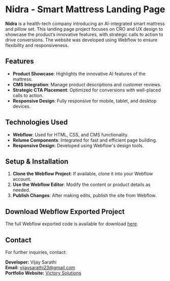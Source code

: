 # Nidra - Smart Mattress Landing Page

**Nidra** is a health-tech company introducing an AI-integrated smart mattress and pillow set. This landing page project focuses on CRO and UX design to showcase the product’s innovative features, with strategic calls to action to drive conversions. The website was developed using Webflow to ensure flexibility and responsiveness.

## Features

- **Product Showcase**: Highlights the innovative AI features of the mattress.
- **CMS Integration**: Manage product descriptions and customer reviews.
- **Strategic CTA Placement**: Optimized for conversions with well-placed calls to action.
- **Responsive Design**: Fully responsive for mobile, tablet, and desktop devices.

## Technologies Used

- **Webflow**: Used for HTML, CSS, and CMS functionality.
- **Relume Components**: Integrated for fast and efficient page building.
- **Responsive Design**: Developed using Webflow's design tools.

## Setup & Installation

1. **Clone the Webflow Project**: If available, clone it into your Webflow account.
2. **Use the Webflow Editor**: Modify the content or product details as needed.
3. **Publish Changes**: After making edits, publish the site from Webflow.

## Download Webflow Exported Project

The full Webflow exported code is available for download [here](https://drive.google.com/file/d/1gbRofozK3WeKI_PTRexjB_BDSiXjjASf/view?usp=drive_link).

## Contact

For further inquiries, contact:

**Developer:** Vijay Sarathi  
**Email:** vijaysarathi23@gmail.com  
**Portfolio Website:** [Victory Solutions](https://www.victorysolutions.co)
